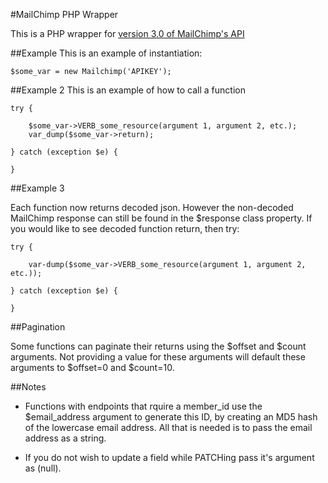 #MailChimp PHP Wrapper

This is a PHP wrapper for [version 3.0 of MailChimp's API](https://kb.mailchimp.com/api)

##Example
This is an example of instantiation:

	$some_var = new Mailchimp('APIKEY');

##Example 2
This is an example of how to call a function

	try {

		$some_var->VERB_some_resource(argument 1, argument 2, etc.);
		var_dump($some_var->return);

	} catch (exception $e) {

	} 

##Example 3

Each function now returns decoded json. However the non-decoded MailChimp response can still be found in the $response class property. If you would like to see decoded function return, then try:

	try {

		var-dump($some_var->VERB_some_resource(argument 1, argument 2, etc.));

	} catch (exception $e) {

	}

##Pagination

Some functions can paginate their returns using the $offset and $count arguments. Not providing a value for these arguments will default these arguments to $offset=0 and $count=10. 

##Notes

- Functions with endpoints that rquire a member_id use the $email_address argument to generate this ID, by creating an MD5 hash of the lowercase email address. All that is needed is to pass the email address as a string.

- If you do not wish to update a field while PATCHing pass it's argument as (null). 






